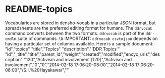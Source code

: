 # README-topics

Vocabularies are stored in densho-vocab in a particular JSON format, but spreadsheets are the preferred editing format for humans.  The `ddrvocab` command converts between the two formats.  `ddrvocab` is part of the `ddr-cmdln` suite of commands.
\b
IMPORTANT: `ddrvocab csvtojson` depends on having a particular set of
columns available.  Here is a sample document:
    "id","topics"
    "title","Topics"
    "description","'DDR Topics'"
    "id","_title","title","parent_id","weight","created","modified","encyc_urls","description"
    "120","Activism and involvement [120]","Activism and involvement","0","0","2014-02-18 17:06:20-08:00","2014-02-18 17:06:20-08:00","/S.I.%20Hayakawa/",""
